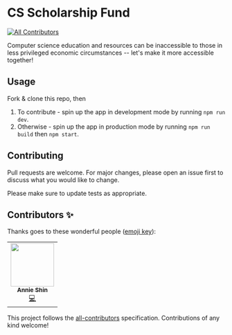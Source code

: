 # CS Scholarship Fund
<!-- ALL-CONTRIBUTORS-BADGE:START - Do not remove or modify this section -->
[![All Contributors](https://img.shields.io/badge/all_contributors-1-orange.svg?style=flat-square)](#contributors-)
<!-- ALL-CONTRIBUTORS-BADGE:END -->

Computer science education and resources can be inaccessible to those in less privileged economic circumstances -- let's make it more accessible together!

## Usage

Fork & clone this repo, then

1. To contribute - spin up the app in development mode by running `npm run dev`.
2. Otherwise - spin up the app in production mode by running `npm run build` then `npm start`.

## Contributing
Pull requests are welcome. For major changes, please open an issue first to discuss what you would like to change.

Please make sure to update tests as appropriate.
## Contributors ✨

Thanks goes to these wonderful people ([emoji key](https://allcontributors.org/docs/en/emoji-key)):

<!-- ALL-CONTRIBUTORS-LIST:START - Do not remove or modify this section -->
<!-- prettier-ignore-start -->
<!-- markdownlint-disable -->
<table>
  <tr>
    <td align="center"><a href="https://github.com/annieshinn"><img src="https://avatars.githubusercontent.com/u/73931127?v=4?s=100" width="100px;" alt=""/><br /><sub><b>Annie Shin</b></sub></a><br /><a href="https://github.com/SR-Inc/CS-Scholarship-Fund/commits?author=annieshinn" title="Code">💻</a></td>
  </tr>
</table>

<!-- markdownlint-restore -->
<!-- prettier-ignore-end -->

<!-- ALL-CONTRIBUTORS-LIST:END -->

This project follows the [all-contributors](https://github.com/all-contributors/all-contributors) specification. Contributions of any kind welcome!